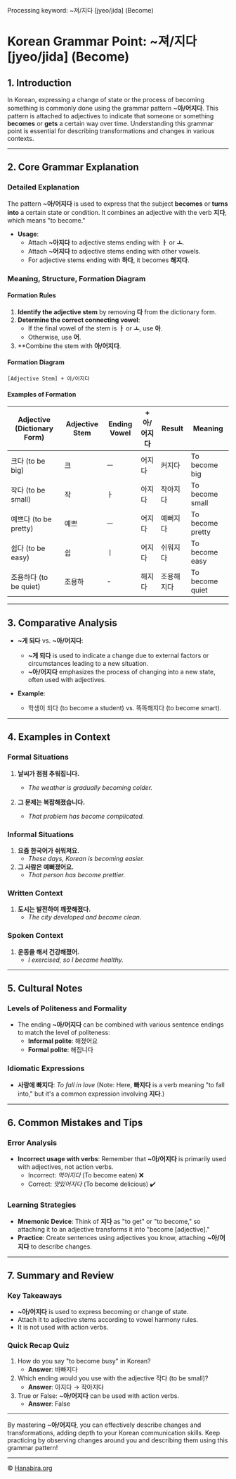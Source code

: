 Processing keyword: ~져/지다 [jyeo/jida] (Become)
# Korean Grammar Point: ~져/지다 [jyeo/jida] (Become)

## 1. Introduction
In Korean, expressing a change of state or the process of becoming something is commonly done using the grammar pattern **~아/어지다**. This pattern is attached to adjectives to indicate that someone or something **becomes** or **gets** a certain way over time. Understanding this grammar point is essential for describing transformations and changes in various contexts.

---
## 2. Core Grammar Explanation
### Detailed Explanation
The pattern **~아/어지다** is used to express that the subject **becomes** or **turns into** a certain state or condition. It combines an adjective with the verb **지다**, which means "to become."
- **Usage**:
  - Attach **~아지다** to adjective stems ending with **ㅏ** or **ㅗ**.
  - Attach **~어지다** to adjective stems ending with other vowels.
  - For adjective stems ending with **하다**, it becomes **해지다**.
### Meaning, Structure, Formation Diagram
#### Formation Rules
1. **Identify the adjective stem** by removing **다** from the dictionary form.
2. **Determine the correct connecting vowel**:
   - If the final vowel of the stem is **ㅏ** or **ㅗ**, use **아**.
   - Otherwise, use **어**.
3. **Combine the stem with **아/어지다**.
#### Formation Diagram
```
[Adjective Stem] + 아/어지다
```
#### Examples of Formation
| Adjective (Dictionary Form) | Adjective Stem | Ending Vowel | + 아/어지다 | Result        | Meaning         |
|-----------------------------|----------------|--------------|-------------|----------------|-----------------|
| 크다 (to be big)            | 크             | ㅡ           | 어지다      | 커지다         | To become big   |
| 작다 (to be small)          | 작             | ㅏ           | 아지다      | 작아지다       | To become small |
| 예쁘다 (to be pretty)       | 예쁘           | ㅡ           | 어지다      | 예뻐지다       | To become pretty|
| 쉽다 (to be easy)           | 쉽             | ㅣ           | 어지다      | 쉬워지다       | To become easy  |
| 조용하다 (to be quiet)      | 조용하         | -            | 해지다      | 조용해지다     | To become quiet |
---
## 3. Comparative Analysis
- **~게 되다** vs. **~아/어지다**:
  - **~게 되다** is used to indicate a change due to external factors or circumstances leading to a new situation.
  - **~아/어지다** emphasizes the process of changing into a new state, often used with adjectives.
  
- **Example**:
  - 학생이 되다 (to become a student) vs. 똑똑해지다 (to become smart).
---
## 4. Examples in Context
### Formal Situations
1. **날씨가 점점 추워집니다.**
   - *The weather is gradually becoming colder.*
   
2. **그 문제는 복잡해졌습니다.**
   - *That problem has become complicated.*
### Informal Situations
1. **요즘 한국어가 쉬워져요.**
   - *These days, Korean is becoming easier.*
2. **그 사람은 예뻐졌어요.**
   - *That person has become prettier.*
### Written Context
1. **도시는 발전하여 깨끗해졌다.**
   - *The city developed and became clean.*
### Spoken Context
1. **운동을 해서 건강해졌어.**
   - *I exercised, so I became healthy.*
---
## 5. Cultural Notes
### Levels of Politeness and Formality
- The ending **~아/어지다** can be combined with various sentence endings to match the level of politeness:
  - **Informal polite**: 해졌어요
  - **Formal polite**: 해집니다
### Idiomatic Expressions
- **사랑에 빠지다**: *To fall in love* (Note: Here, **빠지다** is a verb meaning "to fall into," but it's a common expression involving **지다**.)
---
## 6. Common Mistakes and Tips
### Error Analysis
- **Incorrect usage with verbs**: Remember that **~아/어지다** is primarily used with adjectives, not action verbs.
  - Incorrect: *먹어지다* (To become eaten) ❌
  - Correct: *맛있어지다* (To become delicious) ✔️
### Learning Strategies
- **Mnemonic Device**: Think of **지다** as "to get" or "to become," so attaching it to an adjective transforms it into "become [adjective]."
- **Practice**: Create sentences using adjectives you know, attaching **~아/어지다** to describe changes.
---
## 7. Summary and Review
### Key Takeaways
- **~아/어지다** is used to express becoming or change of state.
- Attach it to adjective stems according to vowel harmony rules.
- It is not used with action verbs.
### Quick Recap Quiz
1. How do you say "to become busy" in Korean?
   - **Answer**: 바빠지다
2. Which ending would you use with the adjective 작다 (to be small)?
   - **Answer**: 아지다 → 작아지다
3. True or False: **~아/어지다** can be used with action verbs.
   - **Answer**: False
---
By mastering **~아/어지다**, you can effectively describe changes and transformations, adding depth to your Korean communication skills. Keep practicing by observing changes around you and describing them using this grammar pattern!

---
© [Hanabira.org](https://hanabira.org)
